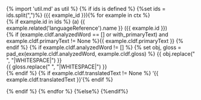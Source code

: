 {% import 'util.md' as util %}
{% if ids is defined %}
{%set ids = ids.split(",")%}
({{ example_id }}){% for example in ctx %}  
{% if example.id in ids %}
(a) {{ example.related('languageReference').name }} ({{ example.id }})  
{% if (example.cldf.analyzedWord == [] or with_primaryText) and example.cldf.primaryText != None %}{{ example.cldf.primaryText }}
{% endif %}
{% if example.cldf.analyzedWord != [] %}
{% set obj, gloss = pad_ex(example.cldf.analyzedWord, example.cldf.gloss) %}
{{ obj.replace(" ", "|WHITESPACE|") }}  
{{ gloss.replace(" ", "|WHITESPACE|") }}  
{% endif %}
{% if example.cldf.translatedText != None %}
‘{{ example.cldf.translatedText }}’{% endif %}  

{% endif %}
{% endfor %}
{%else%}
{%endif%}



